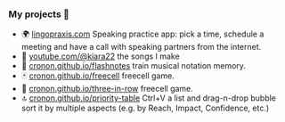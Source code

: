 ### My projects 👋

- 🌍 [lingopraxis.com](https://lingopraxis.com) Speaking practice app: pick a time, schedule a meeting and have a call with speaking partners from the internet.
- 🎵 [youtube.com/@kiara22](https://youtube.com/@kiara22) the songs I make
- 🎹 [cronon.github.io/flashnotes](https://cronon.github.io/flashnotes/) train musical notation memory.
- 🃏 [cronon.github.io/freecell](https://cronon.github.io/freecell/) freecell game.
- 💎 [cronon.github.io/three-in-row](https://cronon.github.io/three-in-row/build/index.html) freecell game.
- 🔝 [cronon.github.io/priority-table](https://cronon.github.io/priority-table/) Ctrl+V a list and drag-n-drop bubble sort it by multiple aspects (e.g. by Reach, Impact, Confidence, etc.)

